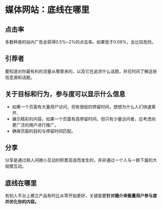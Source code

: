 # 媒体网站：底线在哪里

## 点击率

多数种类的站内广告会获得0.5%~2%的点击率。如果低于0.08%，会比较危险。

## 引荐者

要知道对你最有利的流量从哪里来的，以及它在追求什么话题，并花时间了解这些信息源和话题。

## 关于目标和行为，参与度可以显示什么信息

- 如果一个页面有大量用户访问，但有很低的停留时间，想想为什么人们快速离开、
- 展示精彩的内容。如果一个页面有高停留时间，但只有少量访问者，应考虑向更广泛的用户进行推广。
- 确保页面的目的与停留时间匹配。

## 分享

分享是通过熟人间微小互动的积累高涨而发生的，并非通过一个人与一群下属的大规模互动。

## 底线在哪里

有别人平台上建立产品有时比从零开始更好，关键是要**针对婚介来衡量用户参与度并优化你的内容。**



